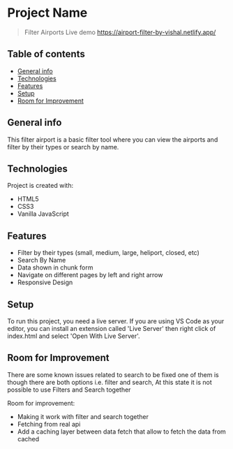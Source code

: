 # Project Name
> Filter Airports
> Live demo https://airport-filter-by-vishal.netlify.app/

## Table of contents
* [General info](#general-info)
* [Technologies](#technologies)
* [Features](#features)
* [Setup](#setup)
* [Room for Improvement](#room-for-improvement)

## General info
This filter airport is a basic filter tool where you can view the airports and filter by their
types or search by name.

## Technologies
Project is created with:
* HTML5
* CSS3
* Vanilla JavaScript

## Features
* Filter by their types (small, medium, large, heliport, closed, etc)
* Search By Name
* Data shown in chunk form
* Navigate on different pages by left and right arrow
* Responsive Design

## Setup
To run this project, you need a live server. If you are using VS Code as your editor, you can install an extension called 'Live Server' then right click of index.html and select 'Open With Live Server'.

## Room for Improvement
There are some known issues related to search to be fixed one of them is though there are both options i.e. filter and search, At this state it is not possible to use Filters and Search together

Room for improvement:
- Making it work with filter and search together
- Fetching from real api
- Add a caching layer between data fetch that allow to fetch the data from cached
